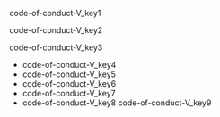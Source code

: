 code-of-conduct-V_key1


code-of-conduct-V_key2


code-of-conduct-V_key3


- code-of-conduct-V_key4
- code-of-conduct-V_key5
- code-of-conduct-V_key6
- code-of-conduct-V_key7
- code-of-conduct-V_key8
code-of-conduct-V_key9
